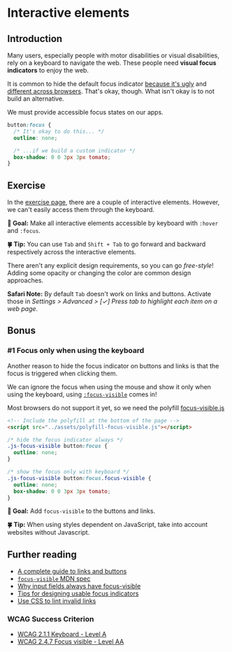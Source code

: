 # Interactive elements

## Introduction

Many users, especially people with motor disabilities or visual disabilities, rely on a keyboard to navigate the web. These people need **visual focus indicators** to enjoy the web.

It is common to hide the default focus indicator [because it's ugly](../assets/imgs/browser-focus.png) and [different across browsers](https://allyjs.io/tests/focus-outline-styles/#style=focus&key=text,radio,checkbox,textarea,button,link,div&browser=firefox,chrome,safari,ie11). That's okay, though. What isn't okay is to not build an alternative.

We must provide accessible focus states on our apps.

```css
button:focus {
  /* It's okay to do this... */
  outline: none;

  /* ...if we build a custom indicator */
  box-shadow: 0 0 3px 3px tomato;
}
```

## Exercise

In the [exercise page](../exercises/2.1.html),
there are a couple of interactive elements. However, we can't easily access them through the keyboard.

**🎯 Goal:** Make all interactive elements accessible by keyboard with `:hover` and `:focus`.

**🍀 Tip:** You can use `Tab` and `Shift + Tab` to go forward and backward respectively across the interactive elements.

There aren't any explicit design requirements, so you can go _free-style_!
Adding some opacity or changing the color are common design approaches.

**Safari Note:** By default `Tab` doesn't work on links and buttons. Activate those in _Settings > Advanced > [✓] Press tab to highlight each item on a web page_.

## Bonus

### #1 Focus only when using the keyboard

Another reason to hide the focus indicator on buttons and links is that the focus is triggered when clicking them.

We can ignore the focus when using the mouse and show it only when using the keyboard, using [`:focus-visible`](https://developer.mozilla.org/en-US/docs/Web/CSS/:focus-visible) comes in!

Most browsers do not support it yet, so we need the polyfill [focus-visible.js](https://github.com/WICG/focus-visible)

```html
<!-- Include the polyfill at the bottom of the page -->
<script src="../assets/polyfill-focus-visible.js"></script>
```

```css
/* hide the focus indicator always */
.js-focus-visible button:focus {
  outline: none;
}

/* show the focus only with keyboard */
.js-focus-visible button:focus.focus-visible {
  outline: none;
  box-shadow: 0 0 3px 3px tomato;
}
```

**🎯 Goal:** Add `focus-visible` to the buttons and links.

**🍀 Tip:** When using styles dependent on JavaScript, take into account websites without Javascript.

## Further reading

- [A complete guide to links and buttons](https://css-tricks.com/a-complete-guide-to-links-and-buttons/)
- [`focus-visible` MDN spec](https://developer.mozilla.org/en-US/docs/Web/CSS/:focus-visible)
- [Why input fields always have focus-visible](https://github.com/WICG/focus-visible/issues/131)
- [Tips for designing usable focus indicators](https://www.deque.com/blog/give-site-focus-tips-designing-usable-focus-indicators/)
- [Use CSS to lint invalid links](https://twitter.com/argyleink/status/1274364131928309762?s=21)

### WCAG Success Criterion

- [WCAG 2.1.1 Keyboard - Level A](https://www.w3.org/TR/WCAG21/#keyboard)
- [WCAG 2.4.7 Focus visible - Level AA](https://www.w3.org/TR/WCAG21/#focus-visible)
